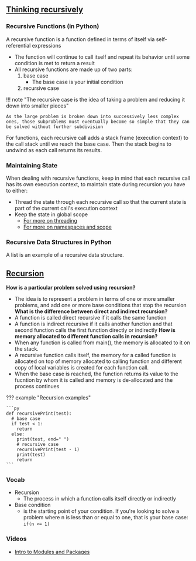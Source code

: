 ## [Thinking recursively](https://realpython.com/python-thinking-recursively/)

### Recursive Functions (in Python)

A recursive function is a function defined in terms of itself via self-referential expressions

- The function will continue to call itself and repeat its behavior until some condition is met to return a result
- All recursive functions are made up of two parts:
    1. base case
        - The base case is your initial condition
    2. recursive case

!!! note "The recursive case is the idea of taking a problem and reducing it down into smaller pieces"

    As the large problem is broken down into successively less complex ones, those subproblems must eventually become so simple that they can be solved without further subdivision




For functions, each recursive call adds a stack frame (execution context) to the call stack until we reach the base case. Then the stack begins to undwind as each call returns its results.

### Maintaining State

When dealing with recursive functions, keep in mind that each recursive call has its own execution context, to maintain state during recursion you have to either:

- Thread the state through each recursive call so that the current state is part of the current call's execution context
- Keep the state in global scope
    - [For more on threading](https://realpython.com/intro-to-python-threading/)
    - [For more on namespaces and scope](https://realpython.com/python-namespaces-scope/)

### Recursive Data Structures in Python

A list is an example of a recursive data structure.

## [Recursion](https://www.geeksforgeeks.org/recursion/)

**How is a particular problem solved using recursion?**

- The idea is to represent a problem in terms of one or more smaller problems, and add one or more base conditions that stop the recursion
**What is the difference between direct and indirect recursion?**
- A function is called direct recursive if it calls the same function
- A function is indirect recursive if it calls another function and that second function calls the first function directly or indirectly 
**How is memory allocated to different function calls in recursion?**
- When any function is called from main(), the memory is allocated to it on the stack. 
- A recursive function calls itself, the memory for a called function is allocated on top of memory allocated to calling function and different copy of local variables is created for each function call.
- When the base case is reached, the function returns its value to the fucntion by whom it is called and memory is de-allocated and the process continues

??? example "Recursion examples"

    ```py
    def recursivePrint(test):
      # base case
      if test < 1:
        return
      else:
        print(test, end=" ")
        # recursive case
        recursivePrint(test - 1)
        print(test)
        return
    ```


### Vocab

- Recursion
    - The process in which a function calls itself directly or indirectly 
- Base condition
    - is the starting point of your condition. If you're looking to solve a problem where n is less than or equal to one, that is your base case: `if(n <= 1)`


### Videos
- [Intro to Modules and Packages](https://realpython.com/courses/python-modules-packages/)